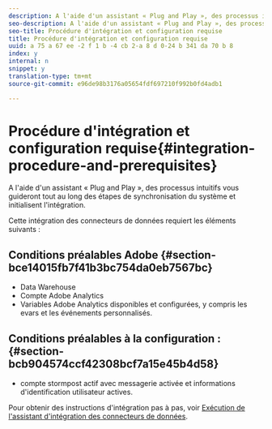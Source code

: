 ```yaml
---
description: A l'aide d'un assistant « Plug and Play », des processus intuitifs vous guideront tout au long des étapes de synchronisation du système et initialisent l'intégration.
seo-description: A l'aide d'un assistant « Plug and Play », des processus intuitifs vous guideront tout au long des étapes de synchronisation du système et initialisent l'intégration.
seo-title: Procédure d'intégration et configuration requise
title: Procédure d'intégration et configuration requise
uuid: a 75 a 67 ee -2 f 1 b -4 cb 2-a 8 d 0-24 b 341 da 70 b 8
index: y
internal: n
snippet: y
translation-type: tm+mt
source-git-commit: e96de98b3176a05654fdf697210f992b0fd4adb1

---
```



# Procédure d'intégration et configuration requise{#integration-procedure-and-prerequisites}

A l'aide d'un assistant « Plug and Play », des processus intuitifs vous guideront tout au long des étapes de synchronisation du système et initialisent l'intégration.

Cette intégration des connecteurs de données requiert les éléments suivants :

## Conditions préalables Adobe {#section-bce14015fb7f41b3bc754da0eb7567bc}

* Data Warehouse
* Compte Adobe Analytics
* Variables Adobe Analytics disponibles et configurées, y compris les evars et les événements personnalisés.

## Conditions préalables à la configuration : {#section-bcb904574ccf42308bcf7a15e45b4d58}

* compte stormpost actif avec messagerie activée et informations d'identification utilisateur actives.

Pour obtenir des instructions d'intégration pas à pas, voir [Exécution de l'assistant d'intégration des connecteurs de données](../datran-integration-overview/t-datran-wizard.md#task-72b844fe0f7a44d9acf3eb8f9f7ecb5a).
